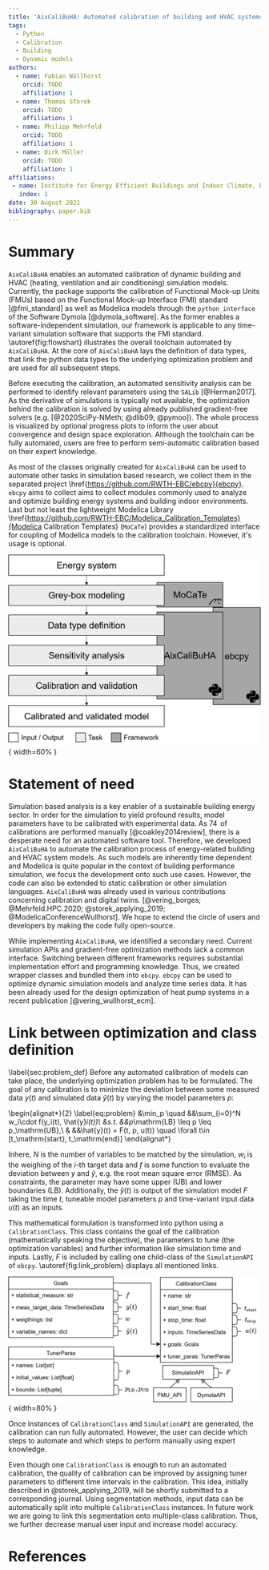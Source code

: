 ```yaml
---
title: 'AixCaliBuHA: Automated calibration of building and HVAC systems'
tags:
  - Python
  - Calibration
  - Building
  - Dynamic models
authors:
  - name: Fabian Wüllhorst
    orcid: TODO
    affiliation: 1
  - name: Thomas Storek
    orcid: TODO
    affiliation: 1
  - name: Philipp Mehrfeld
    orcid: TODO
    affiliation: 1
  - name: Dirk Müller
    orcid: TODO
    affiliation: 1
affiliations:
 - name: Institute for Energy Efficient Buildings and Indoor Climate, RWTH Aachen University
   index: 1
date: 30 August 2021
bibliography: paper.bib
---
```


# Summary

`AixCaliBuHA` enables an automated calibration of dynamic building and HVAC (heating, ventilation and air conditioning) simulation models.
Currently, the package supports the calibration of Functional Mock-up Units (FMUs) based on the Functional Mock-up Interface (FMI) standard [@fmi_standard] as well as Modelica models through the `python_interface` of the Software Dymola [@dymola_software].
As the former enables a software-independent simulation, our framework is applicable to any time-variant simulation software that supports the FMI standard.
\autoref{fig:flowshart} illustrates the overall toolchain automated by `AixCaliBuHA`.
At the core of `AixCaliBuHA` lays the definition of data types, that link the python data types to the underlying optimization problem and are used for all subsequent steps.

Before executing the calibration, an automated sensitivity analysis can be performed to identify relevant parameters using the `SALib` [@Herman2017].
As the derivative of simulations is typically not available, the optimization behind the calibration is solved by using already published gradient-free solvers (e.g. [@2020SciPy-NMeth; @dlib09; @pymoo]).
The whole process is visualized by optional progress plots to inform the user about convergence and design space exploration.
Although the toolchain can be fully automated, users are free to perform semi-automatic calibration based on their expert knowledge.

As most of the classes originally created for `AixCaliBuHA` can be used to automate other tasks in simulation based research, 
we collect them in the separated project \href{https://github.com/RWTH-EBC/ebcpy}{ebcpy}.
`ebcpy` aims to collect aims to collect modules commonly used to analyze and optimize building energy systems and building indoor environments.
Last but not least the lightweight Modelica Library \href{https://github.com/RWTH-EBC/Modelica_Calibration_Templates}{Modelica Calibration Templates} (`MoCaTe`) provides a standardized interface for coupling of Modelica models to the calibration toolchain.
However, it's usage is optional. 

![Steps to perform in order to calibrate a model using `AixCaliBuHA`.\label{fig:flowshart}](docs/img/paper_fig_1.png){ width=60% }


# Statement of need

Simulation based analysis is a key enabler of a sustainable building energy sector.
In order for the simulation to yield profound results, model parameters have to be calibrated with experimental data. 
As $74\,%$ of calibrations are performed manually [@coakley2014review], there is a desperate need for an automated software tool.
Therefore, we developed `AixCaliBuHA` to automate the calibration process of energy-related building and HVAC system models.
As such models are inherently time dependent and Modelica is quite popular in the context of building performance simulation, we focus the development onto such use cases.
However, the code can also be extended to static calibration or other simulation languages.
`AixCaliBuHA` was already used in various contributions concerning calibration and digital twins. [@vering_borges; @Mehrfeld.HPC.2020; @storek_applying_2019; @ModelicaConferenceWullhorst].
We hope to extend the circle of users and developers by making the code fully open-source.

While implementing `AixCaliBuHA`, we identified a secondary need. 
Current simulation APIs and gradient-free optimization methods lack a common interface.
Switching between different frameworks requires substantial implementation effort and programming knowledge.
Thus, we created wrapper classes and bundled them into `ebcpy`.
`ebcpy` can be used to optimize dynamic simulation models and analyze time series data.
It has been already used for the design optimization of heat pump systems in a recent publication [@vering_wullhorst_ecm].

# Link between optimization and class definition
\label{sec:problem_def}
Before any automated calibration of models can take place, the underlying optimization problem has to be formulated.
The goal of any calibration is to minimize the deviation between some measured data $y(t)$ and simulated data $\hat{y}(t)$ by varying the model parameters $p$:

\begin{alignat*}{2}
\label{eq:problem}
&\min_p \quad &&\sum_{i=0}^N w_i\cdot f(y_i(t), \hat{y}_i(t))\\
&s.t. &&p_\mathrm{LB} \leq p \leq p_\mathrm{UB},\\
&     &&\hat{y}(t) = F(t, p, u(t)) \quad \forall t\in [t_\mathrm{start}, t_\mathrm{end}]
\end{alignat*}

Inhere, $N$ is the number of variables to be matched by the simulation, $w_i$ is the weighing of the $i$-th target data and $f$ is some function to evaluate the deviation between $y$ and $\hat{y}$, e.g. the root mean square error (RMSE).
As constraints, the parameter may have some upper (UB) and lower boundaries (LB).
Additionally, the $\hat{y}(t)$ is output of the simulation model $F$ taking the time $t$, tuneable model parameters $p$ and time-variant input data $u(t)$ as an inputs. 

This mathematical formulation is transformed into python using a `CalibrationClass`. 
This class contains the goal of the calibration (mathematically speaking the objective), the parameters to tune (the optimization variables) and further information like simulation time and inputs. 
Lastly, $F$ is included by calling one child-class of the `SimulationAPI` of `ebcpy`.
\autoref{fig:link_problem} displays all mentioned links.

![Link between the optimization problem and the `CalibrationClass` object.\label{fig:link_problem}](docs/img/paper_fig_2.png){ width=80% }

Once instances of `CalibrationClass` and `SimulationAPI` are generated, the calibration can run fully automated.
However, the user can decide which steps to automate and which steps to perform manually using expert knowledge.

Even though one `CalibrationClass` is enough to run an automated calibration, the quality of calibration can be improved by assigning tuner parameters to different time intervals in the calibration. 
This idea, initially described in @storek_applying_2019, will be shortly submitted to a corresponding journal.
Using segmentation methods, input data can be automatically split into multiple `CalibrationClass` instances.
In future work we are going to link this segmentation onto multiple-class calibration. Thus, we further decrease manual user input and increase model accuracy.

# References
